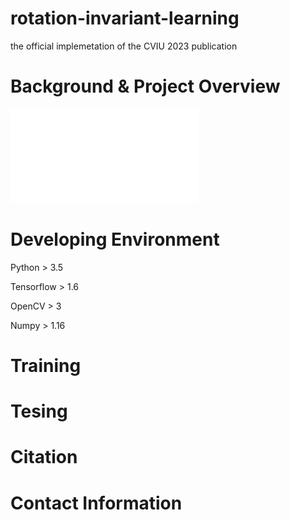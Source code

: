 # rotation-invariant-learning
the official implemetation of the CVIU 2023 publication

# Background & Project Overview
![avatar](/framework.pdf)

# Developing Environment

Python > 3.5

Tensorflow > 1.6

OpenCV > 3

Numpy > 1.16

# Training

# Tesing

# Citation

# Contact Information
